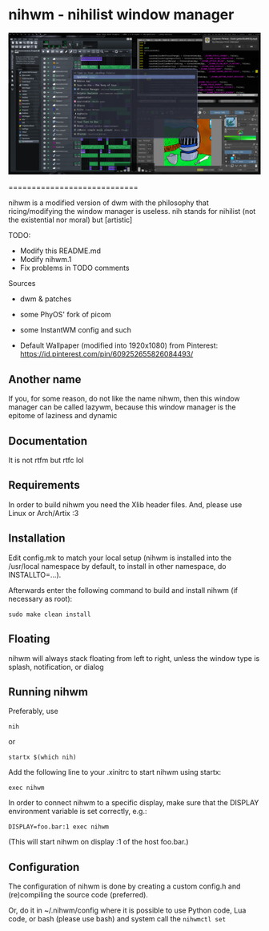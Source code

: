nihwm - nihilist window manager 
============================
![Screenshot](https://github.com/FaranAiki/nihwm/blob/main/example_screenshot.png)

============================

nihwm is a modified version of dwm with the philosophy that ricing/modifying
the window manager is useless. nih stands for nihilist (not the existential nor moral)
but [artistic]

TODO:
*   Modify this README.md
*   Modify nihwm.1
*   Fix problems in TODO comments

Sources
*	dwm & patches
*   some PhyOS' fork of picom
*   some InstantWM config and such

*	Default Wallpaper (modified into 1920x1080) from Pinterest: https://id.pinterest.com/pin/609252655826084493/ 


Another name
------------
If you, for some reason, do not like the name nihwm, then this window manager can be
called lazywm, because this window manager is the epitome of laziness and dynamic

Documentation
------------
It is not rtfm but rtfc lol

Requirements
------------
In order to build nihwm you need the Xlib header files.
And, please use Linux or Arch/Artix :3

Installation
------------
Edit config.mk to match your local setup (nihwm is installed into
the /usr/local namespace by default, to install in other namespace, do INSTALLTO=...).

Afterwards enter the following command to build and install nihwm (if
necessary as root):

    sudo make clean install

Floating
------------
nihwm will always stack floating from left to right, unless
the window type is splash, notification, or dialog

Running nihwm
-----------
Preferably, use 
    
    nih
    
or 
    
    startx $(which nih)

Add the following line to your .xinitrc to start nihwm using startx:

    exec nihwm

In order to connect nihwm to a specific display, make sure that
the DISPLAY environment variable is set correctly, e.g.:

    DISPLAY=foo.bar:1 exec nihwm

(This will start nihwm on display :1 of the host foo.bar.)

Configuration
-------------
The configuration of nihwm is done by creating a custom config.h
and (re)compiling the source code (preferred).

Or, do it in ~/.nihwm/config
where it is possible to use Python code, Lua code, or bash (please use bash)
and system call the `nihwmctl set`

